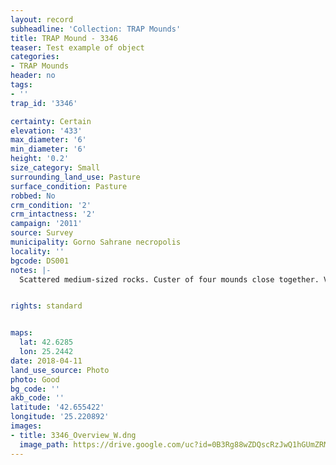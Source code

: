 ```yaml
---
layout: record
subheadline: 'Collection: TRAP Mounds'
title: TRAP Mound - 3346
teaser: Test example of object
categories:
- TRAP Mounds
header: no
tags:
- ''
trap_id: '3346'

certainty: Certain
elevation: '433'
max_diameter: '6'
min_diameter: '6'
height: '0.2'
size_category: Small
surrounding_land_use: Pasture
surface_condition: Pasture
robbed: No
crm_condition: '2'
crm_intactness: '2'
campaign: '2011'
source: Survey
municipality: Gorno Sahrane necropolis
locality: ''
bgcode: DS001
notes: |-
  Scattered medium-sized rocks. Custer of four mounds close together. Very small mound conjoined with 2 other nearby mounds.


rights: standard


maps:
  lat: 42.6285
  lon: 25.2442
date: 2018-04-11
land_use_source: Photo
photo: Good
bg_code: ''
akb_code: ''
latitude: '42.655422'
longitude: '25.220892'
images:
- title: 3346_Overview_W.dng
  image_path: https://drive.google.com/uc?id=0B3Rg88wZDQscRzJwQ1hGUmZRMEU
---
```

